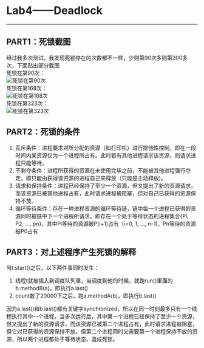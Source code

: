 ﻿# Lab4——Deadlock



---

## PART1：死锁截图
经过我多次测试，我发现死锁停在的次数都不一样，少则第90次多则第300多次，下面贴出部分截图  
死锁在第90次：  
![死锁在第90次][1]  
死锁在第168次：  
![死锁在第168次][2]  
死锁在第323次：  
![死锁在第323次][3]

## PART2：死锁的条件
1. 互斥条件：进程要求对所分配的资源（如打印机）进行排他性控制，即在一段时间内某资源仅为一个进程所占有。此时若有其他进程请求该资源，则请求进程只能等待。
2. 不剥夺条件：进程所获得的资源在未使用完毕之前，不能被其他进程强行夺走，即只能由获得该资源的进程自己来释放（只能是主动释放)。
3. 请求和保持条件：进程已经保持了至少一个资源，但又提出了新的资源请求，而该资源已被其他进程占有，此时请求进程被阻塞，但对自己已获得的资源保持不放。
4. 循环等待条件：存在一种进程资源的循环等待链，链中每一个进程已获得的资源同时被链中下一个进程所请求。即存在一个处于等待状态的进程集合{Pl, P2, ..., pn}，其中Pi等待的资源被P(i+1)占有（i=0, 1, ..., n-1)，Pn等待的资源被P0占有

## PART3：对上述程序产生死锁的解释
当t.start()之后，以下两件事同时发生：  

1. 线程t就被插入到调度队列里，当调度到他的时候，就跑run()里面的b.methodB(a)，即执行a.last()
2. count数了20000下之后，跑a.methodA(b)，即执行b.last()  
  
因为a.last()和b.last()都有关键字synchronized，所以在同一时刻最多只有一个线程执行其中一个进程。当多次运行后，其中第一个进程已经保持了至少一个资源，但又提出了新的资源请求，而该资源已被第二个进程占有，此时请求进程被阻塞，但它对已获得的资源保持不放。但第二个进程同时又需要第一个进程保持不放的资源，所以两个进程都处于等待状态，造成死锁。



  [1]: http://ww3.sinaimg.cn/large/69347328jw1f92ilayz8qj203x08nmy6.jpg
  [2]: http://ww1.sinaimg.cn/large/69347328jw1f92imrtn4jj204z08mjse.jpg
  [3]: http://ww4.sinaimg.cn/large/69347328jw1f92ina1fn9j204v08oq3z.jpg
